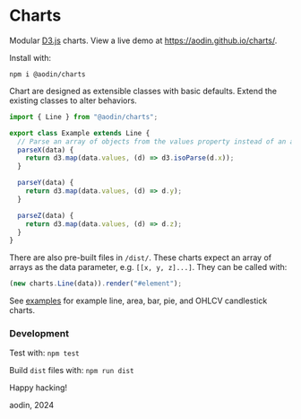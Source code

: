 Charts
======

Modular [D3.js](https://d3js.org) charts. View a live demo at https://aodin.github.io/charts/.

Install with:

```
npm i @aodin/charts
```

Chart are designed as extensible classes with basic defaults. Extend the existing classes to alter behaviors.

```js
import { Line } from "@aodin/charts";

export class Example extends Line {
  // Parse an array of objects from the values property instead of an array of arrays
  parseX(data) {
    return d3.map(data.values, (d) => d3.isoParse(d.x));
  }

  parseY(data) {
    return d3.map(data.values, (d) => d.y);
  }

  parseZ(data) {
    return d3.map(data.values, (d) => d.z);
  }
}
```

There are also pre-built files in `/dist/`. These charts expect an array of arrays as the data parameter, e.g. `[[x, y, z]...]`. They can be called with:

```js
(new charts.Line(data)).render("#element");
```

See [examples](/examples) for example line, area, bar, pie, and OHLCV candlestick charts.


### Development

Test with: `npm test`

Build `dist` files with: `npm run dist`

Happy hacking!

aodin, 2024
